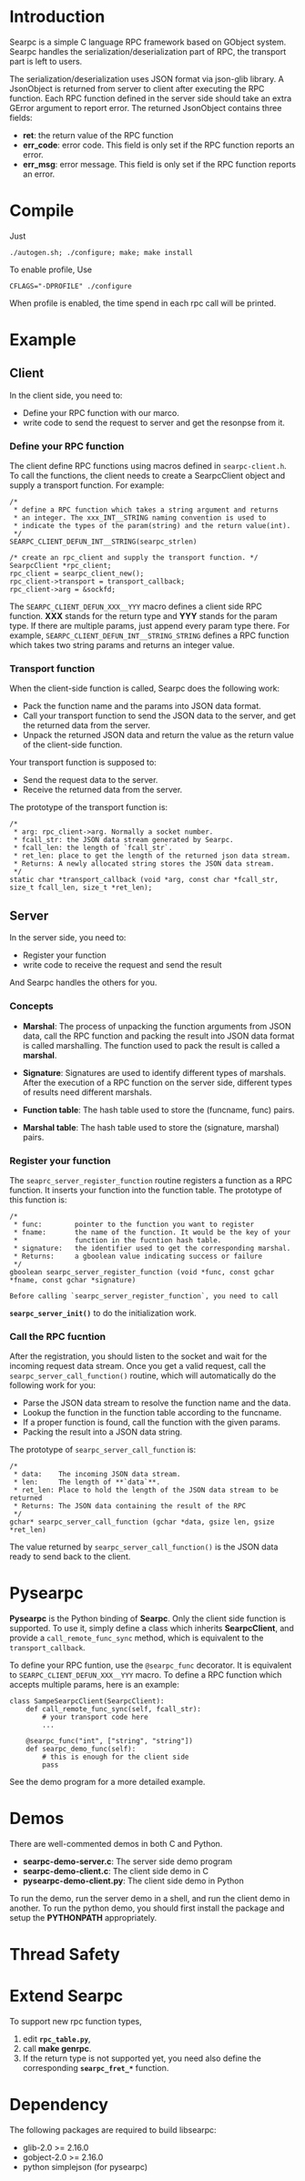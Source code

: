 Introduction
============

Searpc is a simple C language RPC framework based on GObject system. Searpc
handles the serialization/deserialization part of RPC, the transport
part is left to users.

The serialization/deserialization uses JSON format via json-glib
library. A JsonObject is returned from server to client after
executing the RPC function. Each RPC function defined in the server side should
take an extra GError argument to report error. The returned JsonObject
contains three fields:

* **ret**:          the return value of the RPC function
* **err_code**:     error code. This field is only set if the RPC function 
    reports an error.
* **err_msg**:      error message. This field is only set if the RPC function 
    reports an error.

Compile
=======

Just

    ./autogen.sh; ./configure; make; make install
    
To enable profile, Use
   
    CFLAGS="-DPROFILE" ./configure
    
When profile is enabled, the time spend in each rpc call will be printed.

Example
=======

Client
------

In the client side, you need to:

* Define your RPC function with our marco.
* write code to send the request to server and get the resonpse from it.


### Define your RPC function ###

The client define RPC functions using macros defined in
`searpc-client.h`. To call the functions, the client needs to create
a SearpcClient object and supply a transport function. For example:

    /* 
     * define a RPC function which takes a string argument and returns
     * an integer. The xxx_INT__STRING naming convention is used to
     * indicate the types of the param(string) and the return value(int).
     */
    SEARPC_CLIENT_DEFUN_INT__STRING(searpc_strlen)

    /* create an rpc_client and supply the transport function. */
    SearpcClient *rpc_client;
    rpc_client = searpc_client_new();
    rpc_client->transport = transport_callback;
    rpc_client->arg = &sockfd;

The `SEARPC_CLIENT_DEFUN_XXX__YYY` macro defines a client side RPC function.
**XXX** stands for the return type and **YYY** stands for the param type. If there
are multiple params, just append every param type there. For example,
`SEARPC_CLIENT_DEFUN_INT__STRING_STRING` defines a RPC function which takes two
string params and returns an integer value.


### Transport function ###

When the client-side function is called, Searpc does the following work:
    
* Pack the function name and the params into JSON data format.
* Call your transport function to send the JSON data
    to the server, and get the returned data from the server.
* Unpack the returned JSON data and return the value as the return
    value of the client-side function.

Your transport function is supposed to:

* Send the request data to the server.
* Receive the returned data from the server.

The prototype of the transport function is:        

    /* 
     * arg: rpc_client->arg. Normally a socket number.
     * fcall_str: the JSON data stream generated by Searpc.
     * fcall_len: the length of `fcall_str`.
     * ret_len: place to get the length of the returned json data stream.
     * Returns: A newly allocated string stores the JSON data stream.
     */
    static char *transport_callback (void *arg, const char *fcall_str, size_t fcall_len, size_t *ret_len);

    
Server
------

In the server side, you need to:

* Register your function
* write code to receive the request and send the result

And Searpc handles the others for you.

### Concepts ###

* **Marshal**: The process of unpacking the function arguments from
    JSON data, call the RPC function and packing the result into JSON
    data format is called marshalling. The function used to
    pack the result is called a **marshal**.
 
* **Signature**: Signatures are used to identify different types of
    marshals. After the execution of a RPC function on the server side,
    different types of results need different marshals.

* **Function table**: The hash table used to store the (funcname, func)
    pairs.

* **Marshal table**: The hash table used to store the (signature,
    marshal) pairs.


### Register your function ###

The `seaprc_server_register_function` routine registers a function as
a RPC function. It inserts your function into the function table. The
prototype of this function is:

    /*
     * func:        pointer to the function you want to register
     * fname:       the name of the function. It would be the key of your 
     *              function in the fucntion hash table.
     * signature:   the identifier used to get the corresponding marshal.
     * Returns:     a gboolean value indicating success or failure
     */
    gboolean searpc_server_register_function (void *func, const gchar *fname, const gchar *signature)

    Before calling `searpc_server_register_function`, you need to call
**`searpc_server_init()`** to do the initialization work.


### Call the RPC fucntion  ###

After the registration, you should listen to the socket and wait for the
incoming request data stream. Once you get a valid request, call the
`searpc_server_call_function()` routine, which will automatically do the
following work for you:

* Parse the JSON data stream to resolve the function name and the data.
* Lookup the function in the function table according to the funcname.
* If a proper function is found, call the function with the given params.
* Packing the result into a JSON data string.
    
The prototype of `searpc_server_call_function` is:
    
    /*
     * data:    The incoming JSON data stream.
     * len:     The length of **`data`**.
     * ret_len: Place to hold the length of the JSON data stream to be returned
     * Returns: The JSON data containing the result of the RPC
     */
    gchar* searpc_server_call_function (gchar *data, gsize len, gsize *ret_len)
    
The value returned by `searpc_server_call_function()` is the JSON data
ready to send back to the client. 


Pysearpc
========

**Pysearpc** is the Python binding of **Searpc**. Only the client side function is
supported. To use it, simply define a class which inherits **SearpcClient**, and
provide a `call_remote_func_sync` method, which is equivalent to the
`transport_callback`.

To define your RPC funtion, use the `@searpc_func` decorator. It is
equivalent to `SEARPC_CLIENT_DEFUN_XXX__YYY` macro. To define a RPC
function which accepts multiple params, here is an example:

    class SampeSearpcClient(SearpcClient):
        def call_remote_func_sync(self, fcall_str):
            # your transport code here
            ...
        
        @searpc_func("int", ["string", "string"])
        def searpc_demo_func(self):
            # this is enough for the client side
            pass

See the demo program for a more detailed example.


Demos
=====

There are well-commented demos in both C and Python. 

* **searpc-demo-server.c**: The server side demo program
* **searpc-demo-client.c**: The client side demo in C
* **pysearpc-demo-client.py**: The client side demo in Python

To run the demo, run the server demo in a shell, and run the client
demo in another. To run the python demo, you should first install the
package and setup the **PYTHONPATH** appropriately.


Thread Safety
=============


Extend Searpc
=============

To support new rpc function types, 

1. edit **`rpc_table.py`**, 
2. call **make genrpc**.
3. If the return type is not supported yet, you need also define the 
   corresponding **`searpc_fret_*`** function.


Dependency
==========

The following packages are required to build libsearpc:

*  glib-2.0      >=        2.16.0      
*  gobject-2.0   >=        2.16.0
*  python simplejson (for pysearpc)
